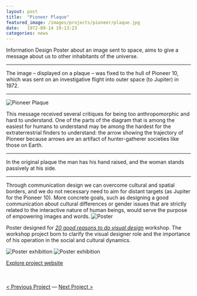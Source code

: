 ```yaml
---
layout: post
title:  "Pioneer Plaque"
featured_image: /images/projects/pioneer/plaque.jpg
date:   1972-09-14 19:13:23
categories: news
---
```


Information Design Poster about an image sent to space, aims to give a message about us to other inhabitants of the universe.

<hr>
<div class="highlight">
The image – displayed on a plaque – was fixed to the hull of Pioneer 10, which was sent on an investigative flight into outer space (to Jupiter) in 1972.
</div>
<hr>

<img src="http://payload403.cargocollective.com/1/10/325579/10371245/placca_pioneer_1600_c.jpg" alt="Pioneer Plaque">

This message received several critiques for being too anthropomorphic and hard to understand.
One of the parts of the diagram that is among the easiest for humans to understand may be among the hardest for the extraterrestrial finders to understand: the arrow showing the trajectory of Pioneer because arrows are an artifact of hunter-gatherer societies like those on Earth.
<hr>
<div class="highlight">
In the original plaque the man has his hand raised, and the woman stands passively at his side.
</div>
<hr>
Through communication design we can overcome cultural and spatial borders, and we do not necessary need to aim for distant targets (as Jupiter for the Pioneer 10). More concrete goals, such as designing a good communication about cultural differences or gender issues that are strictly related to the interactive nature of human beings, would serve the purpose of empowering images and words.

<img src="http://payload403.cargocollective.com/1/10/325579/10371245/BUONI_MOTIVI_finale2_1600_c.jpg" alt="Poster">

Poster designed for <i><a href="http://20buonimotivi.tumblr.com/" target="_blank"> 20 good reasons to do visual design</a></i> workshop. The workshop project born to clarify the visual designer role and the importance of his operation in the social and cultural dynamics.

<img src="http://payload403.cargocollective.com/1/10/325579/10371245/IUAV_poster_camplani_960.jpg" alt="Poster exhibition">

<img src="http://payload403.cargocollective.com/1/10/325579/10371245/65302_390774517690240_952004821_n_960.jpg" alt="Poster exhibition">

<a href="http://20buonimotivi.tumblr.com/" target="_blank" class="button">Explore project website</a>

<br>
<br>
<a href="http://fabriziogoglia.com//news/2012/01/01/Keepsake.html">< Previous Project</a> — <a href="http://fabriziogoglia.com//news/2015/07/25/Careof.html">Next Project ></a>
